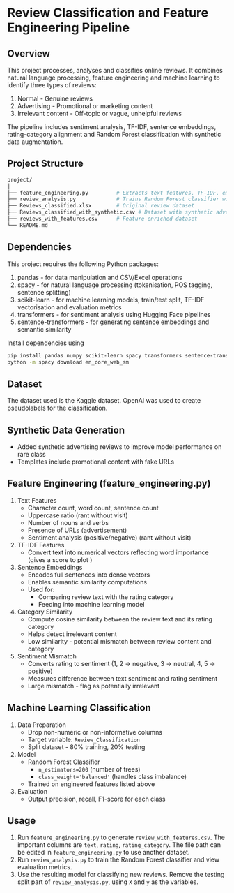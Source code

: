 # Review Classification and Feature Engineering Pipeline

## Overview
 
This project processes, analyses and classifies online reviews. It combines natural language processing, feature engineering
and machine learning to identify three types of reviews:  
1. Normal - Genuine reviews
2. Advertising - Promotional or marketing content
3. Irrelevant content - Off-topic or vague, unhelpful reviews  

The pipeline includes sentiment analysis, TF-IDF, sentence embeddings, rating-category alignment and Random Forest classification with
synthetic data augmentation.

## Project Structure
```bash
project/
│
├── feature_engineering.py         # Extracts text features, TF-IDF, embeddings, category alignment
├── review_analysis.py             # Trains Random Forest classifier with SMOTE
├── Reviews_classified.xlsx        # Original review dataset
├── Reviews_classified_with_synthetic.csv # Dataset with synthetic advertising reviews
├── reviews_with_features.csv      # Feature-enriched dataset
└── README.md
```

## Dependencies
This project requires the following Python packages:
1. pandas - for data manipulation and CSV/Excel operations
2. spacy - for natural language processing (tokenisation, POS tagging, sentence splitting)
3. scikit-learn - for machine learning models, train/test split, TF-IDF vectorisation and evaluation metrics
4. transformers - for sentiment analysis using Hugging Face pipelines
5. sentence-transformers - for generating sentence embeddings and semantic similarity

Install dependencies using  
```bash
pip install pandas numpy scikit-learn spacy transformers sentence-transformers
python -m spacy download en_core_web_sm
```

## Dataset
The dataset used is the Kaggle dataset. OpenAI was used to create pseudolabels for the classification.

## Synthetic Data Generation
- Added synthetic advertising reviews to improve model performance on rare class
- Templates include promotional content with fake URLs

## Feature Engineering (feature_engineering.py)
1. Text Features
    - Character count, word count, sentence count
    - Uppercase ratio (rant without visit)
    - Number of nouns and verbs
    - Presence of URLs (advertisement)
    - Sentiment analysis (positive/negative) (rant without visit)
2. TF-IDF Features
    - Convert text into numerical vectors reflecting word importance (gives a score to plot )
3. Sentence Embeddings
    - Encodes full sentences into dense vectors
    - Enables semantic similarity computations
    - Used for:
        - Comparing review text with the rating category
        - Feeding into machine learning model
4. Category Similarity
    - Compute cosine similarity between the review text and its rating category
    - Helps detect irrelevant content
    - Low similarity - potential mismatch between review content and category
5. Sentiment Mismatch
    - Converts rating to sentiment (1, 2 -> negative, 3 -> neutral, 4, 5 -> positive)
    - Measures difference between text sentiment and rating sentiment
    - Large mismatch - flag as potentially irrelevant

## Machine Learning Classification
1. Data Preparation
    - Drop non-numeric or non-informative columns
    - Target variable: `Review_Classification`
    - Split dataset - 80% training, 20% testing
2. Model
    - Random Forest Classifier
        - `n_estimators=200` (number of trees)
        - `class_weight='balanced'` (handles class imbalance)
    - Trained on engineered features listed above
3. Evaluation
    - Output precision, recall, F1-score for each class

## Usage
1. Run `feature_engineering.py` to generate `review_with_features.csv`. The important columns are `text`, `rating`, `rating_category`. The file path can be edited in `feature_engineering.py` to use another dataset.
2. Run `review_analysis.py` to train the Random Forest classifier and view evaluation metrics.
3. Use the resulting model for classifying new reviews. Remove the testing split part of `review_analysis.py`, using `X` and `y` as the variables.
